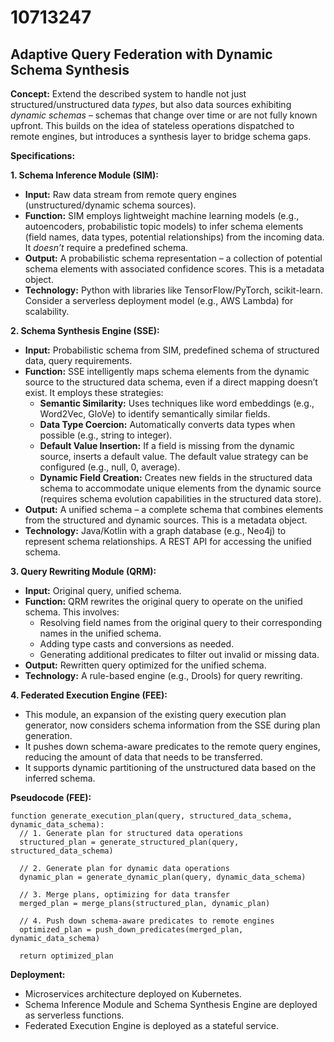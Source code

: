 # 10713247

## Adaptive Query Federation with Dynamic Schema Synthesis

**Concept:** Extend the described system to handle not just structured/unstructured data *types*, but also data sources exhibiting *dynamic schemas* – schemas that change over time or are not fully known upfront. This builds on the idea of stateless operations dispatched to remote engines, but introduces a synthesis layer to bridge schema gaps.

**Specifications:**

**1. Schema Inference Module (SIM):**

*   **Input:** Raw data stream from remote query engines (unstructured/dynamic schema sources).
*   **Function:** SIM employs lightweight machine learning models (e.g., autoencoders, probabilistic topic models) to infer schema elements (field names, data types, potential relationships) from the incoming data.  It *doesn’t* require a predefined schema.
*   **Output:** A probabilistic schema representation – a collection of potential schema elements with associated confidence scores. This is a metadata object.
*   **Technology:** Python with libraries like TensorFlow/PyTorch, scikit-learn.  Consider a serverless deployment model (e.g., AWS Lambda) for scalability.

**2. Schema Synthesis Engine (SSE):**

*   **Input:**  Probabilistic schema from SIM, predefined schema of structured data, query requirements.
*   **Function:** SSE intelligently maps schema elements from the dynamic source to the structured data schema, even if a direct mapping doesn’t exist. It employs these strategies:
    *   **Semantic Similarity:**  Uses techniques like word embeddings (e.g., Word2Vec, GloVe) to identify semantically similar fields.
    *   **Data Type Coercion:** Automatically converts data types when possible (e.g., string to integer).
    *   **Default Value Insertion:** If a field is missing from the dynamic source, inserts a default value.  The default value strategy can be configured (e.g., null, 0, average).
    *   **Dynamic Field Creation:**  Creates new fields in the structured data schema to accommodate unique elements from the dynamic source (requires schema evolution capabilities in the structured data store).
*   **Output:** A unified schema – a complete schema that combines elements from the structured and dynamic sources.  This is a metadata object.
*   **Technology:** Java/Kotlin with a graph database (e.g., Neo4j) to represent schema relationships.  A REST API for accessing the unified schema.

**3. Query Rewriting Module (QRM):**

*   **Input:** Original query, unified schema.
*   **Function:** QRM rewrites the original query to operate on the unified schema.  This involves:
    *   Resolving field names from the original query to their corresponding names in the unified schema.
    *   Adding type casts and conversions as needed.
    *   Generating additional predicates to filter out invalid or missing data.
*   **Output:** Rewritten query optimized for the unified schema.
*   **Technology:**  A rule-based engine (e.g., Drools) for query rewriting.

**4. Federated Execution Engine (FEE):** 

*   This module, an expansion of the existing query execution plan generator, now considers schema information from the SSE during plan generation.
*   It pushes down schema-aware predicates to the remote query engines, reducing the amount of data that needs to be transferred.
*   It supports dynamic partitioning of the unstructured data based on the inferred schema.

**Pseudocode (FEE):**

```
function generate_execution_plan(query, structured_data_schema, dynamic_data_schema):
  // 1. Generate plan for structured data operations
  structured_plan = generate_structured_plan(query, structured_data_schema)

  // 2. Generate plan for dynamic data operations
  dynamic_plan = generate_dynamic_plan(query, dynamic_data_schema)

  // 3. Merge plans, optimizing for data transfer
  merged_plan = merge_plans(structured_plan, dynamic_plan)

  // 4. Push down schema-aware predicates to remote engines
  optimized_plan = push_down_predicates(merged_plan, dynamic_data_schema)

  return optimized_plan
```

**Deployment:**

*   Microservices architecture deployed on Kubernetes.
*   Schema Inference Module and Schema Synthesis Engine are deployed as serverless functions.
*   Federated Execution Engine is deployed as a stateful service.